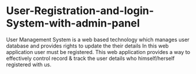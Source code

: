 # User-Registration-and-login-System-with-admin-panel
User Management System is a web based technology which manages user database and provides rights to update the their details In this web application user must be registered. This web application provides a way to effectively control record & track the user details who himself/herself registered with us.

